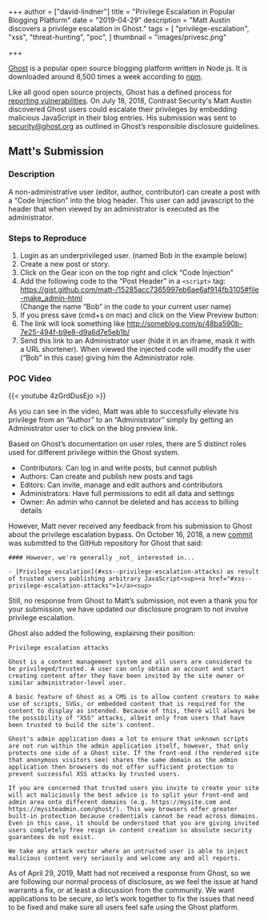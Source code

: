 +++
author = ["david-lindner"]
title = "Privilege Escalation in Popular Blogging Platform"
date = "2019-04-29"
description = "Matt Austin discovers a privilege escalation in Ghost."
tags = [
    "privilege-escalation",
    "xss",
    "threat-hunting",
    "poc",
]
thumbnail = "images/privesc.png"

+++

[Ghost](https://github.com/TryGhost/Ghost) is a popular open source blogging platform written in Node.js. It is downloaded around 8,500 times a week according to [npm](https://www.npmjs.com/package/ghost).

Like all good open source projects, Ghost has a defined process for [reporting vulnerabilities](https://ghost.org/docs/security/#reporting-vulnerabilities). On July 18, 2018, Contrast Security's Matt Austin discovered Ghost users could escalate their privileges by embedding malicious JavaScript in their blog entries. His submission was sent to [security@ghost.org](mailto:security@ghost.org) as outlined in Ghost’s responsible disclosure guidelines.

## Matt's Submission

### Description

A non-administrative user (editor, author, contributor) can create a post with a “Code Injection” into the blog header. This user can add javascript to the header that when viewed by an administrator is executed as the administrator.

### Steps to Reproduce

1. Login as an underprivileged user. (named Bob in the example below)
2. Create a new post or story.
3. Click on the Gear icon on the top right and click “Code Injection”
4. Add the following code to the “Post Header” in a `<script>` tag: https://gist.github.com/matt-/15285acc7365997eb6ae6af914fb3105#file-make_admin-html  
(Change the name “Bob” in the code to your current user name)
5. If you press save (cmd+s on mac) and click on the View Preview button:
6. The link will look something like http://someblog.com/p/48ba590b-7e25-494f-b9e8-d9a6d7e5eb1b/
7. Send this link to an Administrator user (hide it in an iframe, mask it with a URL shortener). When viewed the injected code will modify the user (“Bob” in this case) giving him the Administrator role.

### POC Video

{{< youtube 4zGrdDusEjo >}}

As you can see in the video, Matt was able to successfully elevate his privilege from an “Author” to an “Administrator” simply by getting an Administrator user to click on the blog preview link.

Based on Ghost’s documentation on user roles, there are 5 distinct roles used for different privilege within the Ghost system.

* Contributors: Can log in and write posts, but cannot publish
* Authors: Can create and publish new posts and tags
* Editors: Can invite, manage and edit authors and contributors
* Administrators: Have full permissions to edit all data and settings
* Owner: An admin who cannot be deleted and has access to billing details

However, Matt never received any feedback from his submission to Ghost about the privilege escalation bypass. On October 16, 2018, a new [commit](https://github.com/TryGhost/docs/commit/c65058852181813a216fdc8b8134dc7c4e1aba84#diff-cb5c147b83c6023fea4cec2b394f3fd4) was submitted to the GitHub repository for Ghost that said:

```
#### However, we're generally _not_ interested in...

- [Privilege escalation](#xss--privilege-escalation-attacks) as result of trusted users publishing arbitrary JavaScript<sup><a href="#xss--privilege-escalation-attacks">1</a><sup>
```

Still, no response from Ghost to Matt’s submission, not even a thank you for your submission, we have updated our disclosure program to not involve privilege escalation.

Ghost also added the following, explaining their position:

```
Privilege escalation attacks

Ghost is a content management system and all users are considered to be privileged/trusted. A user can only obtain an account and start creating content after they have been invited by the site owner or similar administrator-level user.

A basic feature of Ghost as a CMS is to allow content creators to make use of scripts, SVGs, or embedded content that is required for the content to display as intended. Because of this, there will always be the possibility of "XSS" attacks, albeit only from users that have been trusted to build the site's content.

Ghost's admin application does a lot to ensure that unknown scripts are not run within the admin application itself, however, that only protects one side of a Ghost site. If the front-end (the rendered site that anonymous visitors see) shares the same domain as the admin application then browsers do not offer sufficient protection to prevent successful XSS attacks by trusted users.

If you are concerned that trusted users you invite to create your site will act maliciously the best advice is to split your front-end and admin area onto different domains (e.g. https://mysite.com and https://mysiteadmin.com/ghost/). This way browsers offer greater built-in protection because credentials cannot be read across domains. Even in this case, it should be understood that you are giving invited users completely free reign in content creation so absolute security guarantees do not exist.

We take any attack vector where an untrusted user is able to inject malicious content very seriously and welcome any and all reports.
```

As of April 29, 2019, Matt had not received a response from Ghost, so we are following our normal process of disclosure, as we feel the issue at hand warrants a fix, or at least a discussion from the community. We want applications to be secure, so let’s work together to fix the issues that need to be fixed and make sure all users feel safe using the Ghost platform.